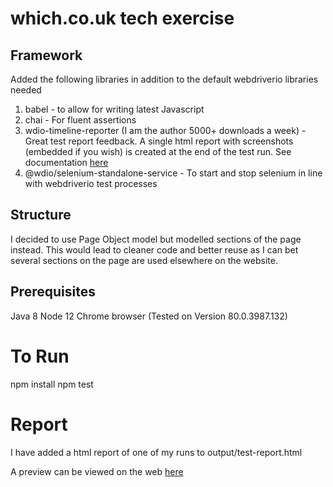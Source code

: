 # which.co.uk tech exercise

## Framework

Added the following libraries in addition to the default webdriverio libraries needed

1. babel - to allow for writing latest Javascript
2. chai - For fluent assertions
3. wdio-timeline-reporter (I am the author 5000+ downloads a week) - Great test report feedback. A single html report with screenshots (embedded if you wish) is created at the end of the test run. See documentation [here](https://www.npmjs.com/package/wdio-timeline-reporter)
4. @wdio/selenium-standalone-service - To start and stop selenium in line with webdriverio test processes

## Structure

I decided to use Page Object model but modelled sections of the page instead. This would lead to cleaner code and better reuse as I can bet several sections on the page are used elsewhere on the website.

## Prerequisites

Java 8
Node 12
Chrome browser (Tested on Version 80.0.3987.132)

# To Run

npm install
npm test

# Report

I have added a html report of one of my runs to output/test-report.html

A preview can be viewed on the web [here](http://htmlpreview.github.io/?https://github.com/benzaremean/which_tech_exercise/blob/master/output/test-report.html)
